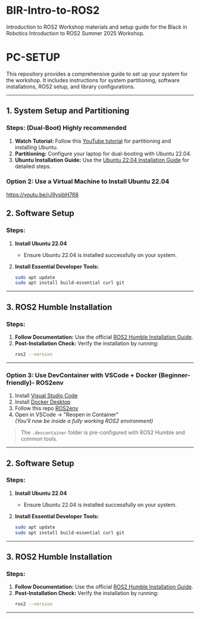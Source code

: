 # BIR-Intro-to-ROS2
Introduction to ROS2 Workshop materials and setup guide for the Black in Robotics Introduction to ROS2 Summer 2025 Workshop. 

# PC-SETUP

This repository provides a comprehensive guide to set up your system for the workshop. It includes instructions for system partitioning, software installations, ROS2 setup, and library configurations.

---

## **1. System Setup and Partitioning**

### Steps: (Dual-Boot) Highly recommended 
1. **Watch Tutorial:** Follow this [YouTube tutorial](https://youtu.be/Z-Hv9hOaKso?si=tka_nrAbiIuYnxvy) for partitioning and installing Ubuntu.
2. **Partitioning:** Configure your laptop for dual-booting with Ubuntu 22.04.
3. **Ubuntu Installation Guide:** Use the [Ubuntu 22.04 Installation Guide](https://ubuntu.com/tutorials/install-ubuntu-desktop#1-overview) for detailed steps.

###  Option 2: Use a Virtual Machine to Install Ubuntu 22.04
https://youtu.be/rJ9ysibH768


## **2. Software Setup**

### Steps:
1. **Install Ubuntu 22.04**
   - Ensure Ubuntu 22.04 is installed successfully on your system.

2. **Install Essential Developer Tools:**
   ```bash
   sudo apt update
   sudo apt install build-essential curl git
   ```

---

## **3. ROS2 Humble Installation**

### Steps:
1. **Follow Documentation:** Use the official [ROS2 Humble Installation Guide](https://docs.ros.org/en/humble/Installation/Ubuntu-Install-Debians.html).
2. **Post-Installation Check:** Verify the installation by running:
   ```bash
   ros2 --version
   ```

---




###  Option 3: Use DevContainer with VSCode + Docker (Beginner-friendly)- ROS2env 
1. Install [Visual Studio Code](https://code.visualstudio.com/)
2. Install [Docker Desktop](https://www.docker.com/products/docker-desktop/)
3. Follow this repo  [ROS2env](https://github.com/SakshayMahna/ros2env)
4. Open in VSCode → "Reopen in Container"  
   *(You'll now be inside a fully working ROS2 environment)*

> The `.devcontainer` folder is pre-configured with ROS2 Humble and common tools.



---

## **2. Software Setup**

### Steps:
1. **Install Ubuntu 22.04**
   - Ensure Ubuntu 22.04 is installed successfully on your system.

2. **Install Essential Developer Tools:**
   ```bash
   sudo apt update
   sudo apt install build-essential curl git
   ```

---

## **3. ROS2 Humble Installation**

### Steps:
1. **Follow Documentation:** Use the official [ROS2 Humble Installation Guide](https://docs.ros.org/en/humble/Installation/Ubuntu-Install-Debians.html).
2. **Post-Installation Check:** Verify the installation by running:
   ```bash
   ros2 --version
   ```

---
